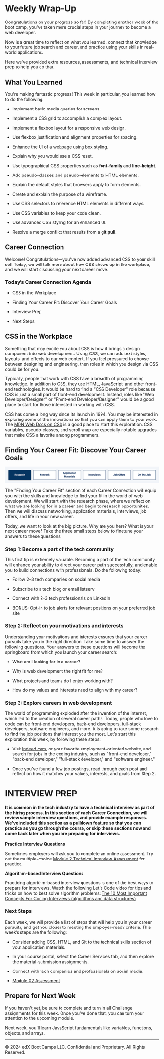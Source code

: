 # Weekly Wrap-Up
Congratulations on your progress so far! By completing another week of the boot camp, you've taken more crucial steps in your journey to become a web developer.

Now is a great time to reflect on what you learned, connect that knowledge to your future job search and career, and practice using your skills in real-world applications.

Here we've provided extra resources, assessments, and technical interview prep to help you do that.

## What You Learned
You're making fantastic progress! This week in particular, you learned how to do the following:

* Implement basic media queries for screens.

* Implement a CSS grid to accomplish a complex layout.

* Implement a flexbox layout for a responsive web design.

* Use flexbox justification and alignment properties for spacing.

* Enhance the UI of a webpage using box styling.

* Explain why you would use a CSS reset.

* Use typographical CSS properties such as **font-family** and **line-height**.

* Add pseudo-classes and pseudo-elements to HTML elements.

* Explain the default styles that browsers apply to form elements.

* Create and explain the purpose of a wireframe.

* Use CSS selectors to reference HTML elements in different ways.

* Use CSS variables to keep your code clean.

* Use advanced CSS styling for an enhanced UI.

* Resolve a merge conflict that results from a **git pull**.

## Career Connection
Welcome! Congratulations—you've now added advanced CSS to your skill set! Today, we will talk more about how CSS shows up in the workplace, and we will start discussing your next career move.

### Today’s Career Connection Agenda
* CSS in the Workplace

* Finding Your Career Fit: Discover Your Career Goals

* Interview Prep

* Next Steps

## CSS in the Workplace
Something that may excite you about CSS is how it brings a design component into web development. Using CSS, we can add text styles, layouts, and effects to our web content. If you feel pressured to choose between designing and engineering, then roles in which you design via CSS could be for you.

Typically, people that work with CSS have a breadth of programming knowledge. In addition to CSS, they use HTML, JavaScript, and other front-end technologies. It would be hard to find a "CSS Developer" role because CSS is just a small part of front-end development. Instead, roles like "Web Developer/Designer" or "Front-end Developer/Designer" would be a good place to start for those interested in working with CSS.

CSS has come a long way since its launch in 1994. You may be interested in exploring some of the innovations so that you can apply them to your work. The [MDN Web Docs on CSS](https://developer.mozilla.org/en-US/docs/Web/CSS) is a good place to start this exploration. CSS variables, pseudo-classes, and scroll snap are especially notable upgrades that make CSS a favorite among programmers.

## Finding Your Career Fit: Discover Your Career Goals
![](../../../images/coding-career-connection-research.png)

The "Finding Your Career Fit" section of each Career Connection will equip you with the skills and knowledge to find your fit in the world of web development. We will start with the research phase, where we reflect on what we are looking for in a career and begin to research opportunities. Then we will discuss networking, application materials, interviews, job offers, and life in your new career.

Today, we want to look at the big picture. Why are you here? What is your next career move? Take the three small steps below to finetune your answers to these questions.

### Step 1: Become a part of the tech community
This first tip is extremely valuable. Becoming a part of the tech community will enhance your ability to direct your career path successfully, and enable you to build connections with professionals. Do the following today:

* Follow 2–3 tech companies on social media

* Subscribe to a tech blog or email listserv

* Connect with 2–3 tech professionals on LinkedIn

* BONUS: Opt-in to job alerts for relevant positions on your preferred job site

### Step 2: Reflect on your motivations and interests
Understanding your motivations and interests ensures that your career pursuits take you in the right direction. Take some time to answer the following questions. Your answers to these questions will become the springboard from which you launch your career search:

* What am I looking for in a career?

* Why is web development the right fit for me?

* What projects and teams do I enjoy working with?

* How do my values and interests need to align with my career?

### Step 3: Explore careers in web development
The world of programming exploded after the invention of the internet, which led to the creation of several career paths. Today, people who love to code can be front-end developers, back-end developers, full-stack developers, software engineers, and more. It is going to take some research to find the job positions that interest you the most. Let’s start this exploration this week, by following these steps:

* Visit [Indeed.com](https://www.indeed.com/), or your favorite employment-oriented website, and search for jobs in the coding industry, such as "front-end developer," "back-end developer," "full-stack developer," and "software engineer."

* Once you’ve found a few job postings, read through each post and reflect on how it matches your values, interests, and goals from Step 2.

# INTERVIEW PREP
#### It is common in the tech industry to have a technical interview as part of the hiring process. In this section of each Career Connection, we will review sample interview questions, and provide example responses. We’ve included this section as a pulldown feature so that you can practice as you go through the course, or skip these sections now and come back later when you are preparing for interviews.

**Practice Interview Questions**

Sometimes employers will ask you to complete an online assessment. Try out the multiple-choice [Module 2 Technical Interview Assessment](https://forms.gle/72YzfNppttviTD8a6) for practice.

**Algorithm-based Interview Questions**

Practicing algorithm-based interview questions is one of the best ways to prepare for interviews. Watch the following Let's Code video for tips and tricks on how to best solve algorithm problems: [The 10 Most Important Concepts For Coding Interviews (algorithms and data structures)
](https://www.youtube.com/watch?v=Ge0Udbws1kc)

### Next Steps
Each week, we will provide a list of steps that will help you in your career pursuits, and get you closer to meeting the employer-ready criteria. This week’s steps are the following:

* Consider adding CSS, HTML, and Git to the technical skills section of your application materials.

* In your course portal, select the Career Services tab, and then explore the material-submission assignments.

* Connect with tech companies and professionals on social media.

* [Module 02 Assessment](https://forms.gle/72YzfNppttviTD8a6)

## Prepare for Next Week
If you haven't yet, be sure to complete and turn in all Challenge assignments for this week. Once you've done that, you can turn your attention to the upcoming module.

Next week, you'll learn JavaScript fundamentals like variables, functions, objects, and arrays.

---
© 2024 edX Boot Camps LLC. Confidential and Proprietary. All Rights Reserved.
